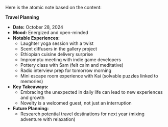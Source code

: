 Here is the atomic note based on the content:

**Travel Planning**

* **Date:** October 28, 2024
* **Mood:** Energized and open-minded
* **Notable Experiences:**
	+ Laughter yoga session with a twist
	+ Scent diffusers in the gallery project
	+ Ethiopian cuisine delivery surprise
	+ Impromptu meeting with indie game developers
	+ Pottery class with Sam (felt calm and meditative)
	+ Radio interview prep for tomorrow morning
	+ Mini escape room experience with Kai (solvable puzzles linked to memories)
* **Key Takeaways:**
	+ Embracing the unexpected in daily life can lead to new experiences and growth
	+ Novelty is a welcomed guest, not just an interruption
* **Future Planning:**
	+ Research potential travel destinations for next year (mixing adventure with relaxation)
